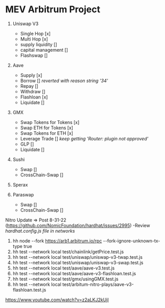 # MEV Arbitrum Project

1. Uniswap V3
    - Single Hop [x]
    - Multi Hop [x]
    - supply liquidity []
    - capital management []
    - Flashswap []
2. Aave
    - Supply [x]
    - Borrow [] *reverted with reason string '34'*
    - Repay []
    - Withdraw []
    - Flashloan [x]
    - Liquidate []
3. GMX
    - Swap Tokens for Tokens [x]
    - Swap ETH for Tokens [x]
    - Swap Tokens for ETH [x]
    - Leverage Trade [] *keep getting 'Router: plugin not approved'*
    - GLP []
    - Liquidate []
4. Sushi
    - Swap []
    - CrossChain-Swap []

5. Sperax

6. Paraswap
    - Swap []
    - CrossChain-Swap []



Nitro Update => Post 8-31-22 (https://github.com/NomicFoundation/hardhat/issues/2995)
-Review *hardhat.config.js file in networks* 
1. hh node --fork https://arb1.arbitrum.io/rpc --fork-ignore-unknown-tx-type true
2. hh test --network local test/chainlink/getPrice.test.js 
3. hh test --network local test/uniswap/uniswap-v3-twap.test.js 
4. hh test --network local test/uniswap/uniswap-v3-swap.test.js
5. hh test --network local test/aave/aave-v3.test.js 
6. hh test --network local test/aave/aave-v3-flashloan.test.js
7. hh test --network local test/gmx/usingGMX.test.js 
8. hh test --network local test/arbitum-nitro-plays/aave-v3-flashloan.test.js



https://www.youtube.com/watch?v=z2aLKJ2kUjI